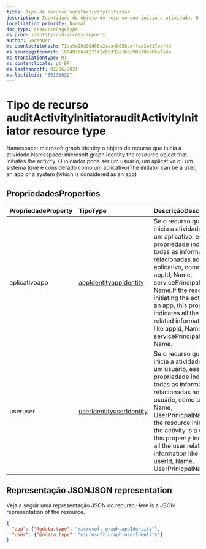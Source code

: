 ```yaml
---
title: Tipo de recurso auditActivityInitiator
description: Identidade do objeto de recurso que inicia a atividade. O iniciador pode ser um usuário, um aplicativo ou um sistema (que é considerado como um aplicativo)
localization_priority: Normal
doc_type: resourcePageType
ms.prod: identity-and-access-reports
author: SarahBar
ms.openlocfilehash: 71aa5e2bd09d66a2aea49058ceffea3e017eaf4d
ms.sourcegitcommit: 1004835b44271f2e50332a1bdc9097d4b06a914a
ms.translationtype: MT
ms.contentlocale: pt-BR
ms.lasthandoff: 02/06/2021
ms.locfileid: "50131632"
---
```

# <a name="auditactivityinitiator-resource-type"></a><span data-ttu-id="a9a0c-104">Tipo de recurso auditActivityInitiator</span><span class="sxs-lookup"><span data-stu-id="a9a0c-104">auditActivityInitiator resource type</span></span>

<span data-ttu-id="a9a0c-105">Namespace: microsoft.graph Identity o objeto de recurso que inicia a atividade.</span><span class="sxs-lookup"><span data-stu-id="a9a0c-105">Namespace: microsoft.graph Identity the resource object that initiates the activity.</span></span> <span data-ttu-id="a9a0c-106">O iniciador pode ser um usuário, um aplicativo ou um sistema (que é considerado como um aplicativo)</span><span class="sxs-lookup"><span data-stu-id="a9a0c-106">The initiator can be a user, an app or a system (which is considered as an app)</span></span>



## <a name="properties"></a><span data-ttu-id="a9a0c-107">Propriedades</span><span class="sxs-lookup"><span data-stu-id="a9a0c-107">Properties</span></span>
| <span data-ttu-id="a9a0c-108">Propriedade</span><span class="sxs-lookup"><span data-stu-id="a9a0c-108">Property</span></span>     | <span data-ttu-id="a9a0c-109">Tipo</span><span class="sxs-lookup"><span data-stu-id="a9a0c-109">Type</span></span>   |<span data-ttu-id="a9a0c-110">Descrição</span><span class="sxs-lookup"><span data-stu-id="a9a0c-110">Description</span></span>|
|:---------------|:--------|:----------|
|<span data-ttu-id="a9a0c-111">aplicativo</span><span class="sxs-lookup"><span data-stu-id="a9a0c-111">app</span></span>|[<span data-ttu-id="a9a0c-112">appIdentity</span><span class="sxs-lookup"><span data-stu-id="a9a0c-112">appIdentity</span></span>](appidentity.md)|<span data-ttu-id="a9a0c-113">Se o recurso que inicia a atividade for um aplicativo, essa propriedade indicará todas as informações relacionadas ao aplicativo, como appId, Name, servicePrincipalId, Name.</span><span class="sxs-lookup"><span data-stu-id="a9a0c-113">If the resource initiating the activity is an app, this property indicates all the app related information like appId, Name, servicePrincipalId, Name.</span></span>|
|<span data-ttu-id="a9a0c-114">user</span><span class="sxs-lookup"><span data-stu-id="a9a0c-114">user</span></span>|[<span data-ttu-id="a9a0c-115">userIdentity</span><span class="sxs-lookup"><span data-stu-id="a9a0c-115">userIdentity</span></span>](useridentity.md)|<span data-ttu-id="a9a0c-116">Se o recurso que inicia a atividade for um usuário, essa propriedade indicará todas as informações relacionadas ao usuário, como userId, Name, UserPrinicpalName.</span><span class="sxs-lookup"><span data-stu-id="a9a0c-116">If the resource initiating the activity is a user, this property Indicates all the user related information like userId, Name, UserPrinicpalName.</span></span>|

## <a name="json-representation"></a><span data-ttu-id="a9a0c-117">Representação JSON</span><span class="sxs-lookup"><span data-stu-id="a9a0c-117">JSON representation</span></span>

<span data-ttu-id="a9a0c-118">Veja a seguir uma representação JSON do recurso.</span><span class="sxs-lookup"><span data-stu-id="a9a0c-118">Here is a JSON representation of the resource.</span></span>

<!-- {
  "blockType": "resource",
  "optionalProperties": [

  ],
  "@odata.type": "microsoft.graph.auditActivityInitiator"
}-->

```json
{
  "app": {"@odata.type": "microsoft.graph.appIdentity"},
  "user": {"@odata.type": "microsoft.graph.userIdentity"}
}

```

<!-- uuid: 8fcb5dbc-d5aa-4681-8e31-b001d5168d79
2015-10-25 14:57:30 UTC -->
<!-- {
  "type": "#page.annotation",
  "description": "auditActivityInitiator resource",
  "keywords": "",
  "section": "documentation",
  "tocPath": ""
}-->



